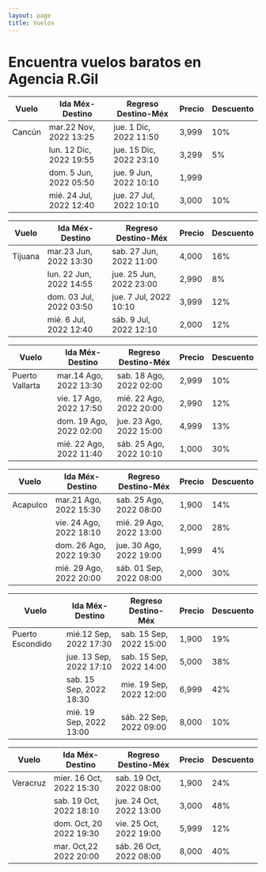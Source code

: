 ```yaml
---
layout: page
title: Vuelos
---
```

# Encuentra vuelos baratos en Agencia R.Gil

| Vuelo | Ida Méx-Destino | Regreso Destino-Méx | Precio | Descuento | 
|---------------|------|-------------|-------------|-----------------|
| Cancún | mar.22 Nov, 2022 13:25 | jue. 1 Dic, 2022 11:50 | 3,999 | 10% | 
| | lun. 12 Dic, 2022 19:55 | jue. 15 Dic, 2022 23:10 | 3,299 | 5% | 
| | dom. 5 Jun, 2022 05:50 | jue. 9 Jun, 2022 10:10 | 1,999 | | 
| | mié. 24 Jul, 2022 12:40 | jue. 27 Jul, 2022 10:10 | 3,000 | 10% | 

| Vuelo | Ida Méx-Destino | Regreso Destino-Méx | Precio | Descuento | 
|---------------|------|-------------|-------------|-----------------|
| Tijuana | mar.23 Jun, 2022 13:30 | sab. 27 Jun, 2022 11:00 | 4,000 | 16% | 
| | lun. 22 Jun, 2022 14:55 | jue. 25 Jun, 2022 23:00 | 2,990 | 8% | 
| | dom. 03 Jul, 2022 03:50 | jue. 7 Jul, 2022 10:10 | 3,999 | 12% | 
| | mié. 6 Jul, 2022 12:40 | sáb. 9 Jul, 2022 12:10 | 2,000 | 12% | 

| Vuelo | Ida Méx-Destino | Regreso Destino-Méx | Precio | Descuento | 
|---------------|------|-------------|-------------|-----------------|
| Puerto Vallarta | mar.14 Ago, 2022 13:30 | sab. 18 Ago, 2022 02:00 | 2,999 | 10% | 
| | vie. 17 Ago, 2022 17:50 | mié. 22 Ago, 2022 20:00 | 2,990 | 12% | 
| | dom. 19 Ago, 2022 02:00 | jue. 23 Ago, 2022 15:00 | 4,999 | 13% | 
| | mié. 22 Ago, 2022 11:40 | sáb. 25 Ago, 2022 10:10 | 1,000 | 30% | 

| Vuelo | Ida Méx-Destino | Regreso Destino-Méx | Precio | Descuento | 
|---------------|------|-------------|-------------|-----------------|
| Acapulco | mar.21 Ago, 2022 15:30 | sab. 25 Ago, 2022 08:00 | 1,900 | 14% | 
| | vie. 24 Ago, 2022 18:10 | mié. 29 Ago, 2022 13:00 | 2,000 | 28% | 
| | dom. 26 Ago, 2022 19:30 | jue. 30 Ago, 2022 19:00 | 1,999 | 4% | 
| | mié. 29 Ago, 2022 20:00 | sáb. 01 Sep, 2022 08:00 | 2,000 | 30% | 

| Vuelo | Ida Méx-Destino | Regreso Destino-Méx | Precio | Descuento | 
|---------------|------|-------------|-------------|-----------------|
| Puerto Escondido | mié.12 Sep, 2022 17:30 | sab. 15 Sep, 2022 15:00 | 1,900 | 19% | 
| | jue. 13 Sep, 2022 17:10 | sab. 15 Sep, 2022 14:00 | 5,000 | 38% | 
| | sab. 15 Sep, 2022 18:30 | mie. 19 Sep, 2022 12:00 | 6,999 | 42% | 
| | mié. 19 Sep, 2022 13:00 | sáb. 22 Sep, 2022 09:00 | 8,000 | 10% | 

| Vuelo | Ida Méx-Destino | Regreso Destino-Méx | Precio | Descuento | 
|---------------|------|-------------|-------------|-----------------|
| Veracruz | mier. 16 Oct, 2022 15:30 | sab. 19 Oct, 2022 08:00 | 1,900 | 24% | 
| | sab. 19 Oct, 2022 18:10 | jue. 24 Oct, 2022 13:00 | 3,000 | 48% | 
| | dom.  Oct, 20 2022 19:30 | vie. 25 Oct, 2022 19:00 | 5,999 | 12% | 
| | mar.  Oct,22 2022 20:00 | sáb. 26 Oct, 2022 08:00 | 8,000 | 40% | 







